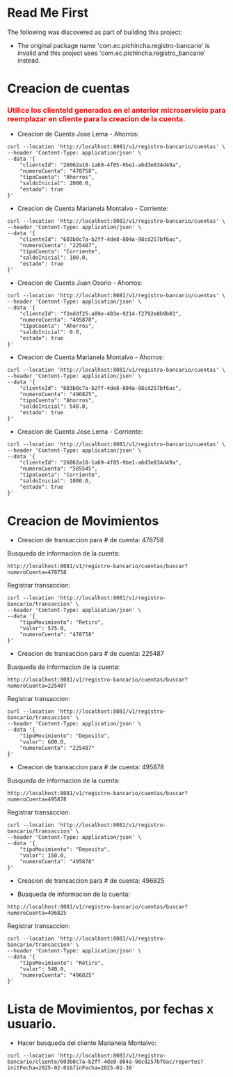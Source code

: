# Read Me First
The following was discovered as part of building this project:

* The original package name 'com.ec.pichincha.registro-bancario' is invalid and this project uses 'com.ec.pichincha.registro_bancario' instead.

# Creacion de cuentas
<span style="color:red">
<h3>Utilice los clienteId generados en el anterior microservicio para reemplazar en cliente para la creacion de la cuenta. </h3>
</span>

* Creacion de Cuenta Jose Lema - Ahorros:
```
curl --location 'http://localhost:8081/v1/registro-bancario/cuentas' \
--header 'Content-Type: application/json' \
--data '{
    "clienteId": "26062a18-1a69-4f05-9be1-a6d3e834d49a",
    "numeroCuenta": "478758",
    "tipoCuenta": "Ahorros",
    "saldoInicial": 2000.0,
    "estado": true
}'
```
* Creacion de Cuenta Marianela Montalvo - Corriente:
```
curl --location 'http://localhost:8081/v1/registro-bancario/cuentas' \
--header 'Content-Type: application/json' \
--data '{
    "clienteId": "603b0c7a-b2ff-4de8-804a-98cd257bf6ac",
    "numeroCuenta": "225487",
    "tipoCuenta": "Corriente",
    "saldoInicial": 100.0,
    "estado": true
}'
```
* Creacion de Cuenta Juan Osorio - Ahorros:
```
curl --location 'http://localhost:8081/v1/registro-bancario/cuentas' \
--header 'Content-Type: application/json' \
--data '{
    "clienteId": "f2eddf25-a89e-403e-9214-f2792e8b9b03",
    "numeroCuenta": "495878",
    "tipoCuenta": "Ahorros",
    "saldoInicial": 0.0,
    "estado": true
}'
```
* Creacion de Cuenta Marianela Montalvo - Ahorros:
```
curl --location 'http://localhost:8081/v1/registro-bancario/cuentas' \
--header 'Content-Type: application/json' \
--data '{
    "clienteId": "603b0c7a-b2ff-4de8-804a-98cd257bf6ac",
    "numeroCuenta": "496825",
    "tipoCuenta": "Ahorros",
    "saldoInicial": 540.0,
    "estado": true
}'
```
* Creacion de Cuenta Jose Lema - Corriente:
```
curl --location 'http://localhost:8081/v1/registro-bancario/cuentas' \
--header 'Content-Type: application/json' \
--data '{
    "clienteId": "26062a18-1a69-4f05-9be1-a6d3e834d49a",
    "numeroCuenta": "585545",
    "tipoCuenta": "Corriente",
    "saldoInicial": 1000.0,
    "estado": true
}'
```

# Creacion de Movimientos

* Creacion de transaccion para # de cuenta: 478758

Busqueda de informacion de la cuenta:
```
http://localhost:8081/v1/registro-bancario/cuentas/buscar?numeroCuenta=478758
```
Registrar transaccion:
```
curl --location 'http://localhost:8081/v1/registro-bancario/transaccion' \
--header 'Content-Type: application/json' \
--data '{
    "tipoMovimiento": "Retiro",
    "valor": 575.0,
    "numeroCuenta": "478758"
}'
```
* Creacion de transaccion para # de cuenta: 225487

Busqueda de informacion de la cuenta:
```
http://localhost:8081/v1/registro-bancario/cuentas/buscar?numeroCuenta=225487
```
Registrar transaccion:
```
curl --location 'http://localhost:8081/v1/registro-bancario/transaccion' \
--header 'Content-Type: application/json' \
--data '{
    "tipoMovimiento": "Deposito",
    "valor": 600.0,
    "numeroCuenta": "225487"
}'
```
* Creacion de transaccion para # de cuenta: 495878

Busqueda de informacion de la cuenta:
```
http://localhost:8081/v1/registro-bancario/cuentas/buscar?numeroCuenta=495878
```
Registrar transaccion:
```
curl --location 'http://localhost:8081/v1/registro-bancario/transaccion' \
--header 'Content-Type: application/json' \
--data '{
    "tipoMovimiento": "Deposito",
    "valor": 150.0,
    "numeroCuenta": "495878"
}'
```
* Creacion de transaccion para # de cuenta: 496825

* Busqueda de informacion de la cuenta:
```
http://localhost:8081/v1/registro-bancario/cuentas/buscar?numeroCuenta=496825
```
Registrar transaccion:
```
curl --location 'http://localhost:8081/v1/registro-bancario/transaccion' \
--header 'Content-Type: application/json' \
--data '{
    "tipoMovimiento": "Retiro",
    "valor": 540.0,
    "numeroCuenta": "496825"
}'
```

# Lista de Movimientos, por fechas x usuario.
* Hacer busqueda del cliente Marianela Montalvo:
```
curl --location 'http://localhost:8081/v1/registro-bancario/cliente/603b0c7a-b2ff-4de8-804a-98cd257bf6ac/reportes?initFecha=2025-02-01&finFecha=2025-02-30'
```

